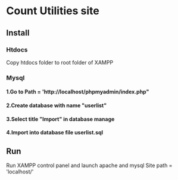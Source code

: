 # Count Utilities site
## Install 
### Htdocs
Copy htdocs folder to root folder of XAMPP
### Mysql
#### 1.Go to Path = 'http://localhost/phpmyadmin/index.php"
#### 2.Create database with name "userlist"
#### 3.Select title "Import" in database manage
#### 4.Import into database file userlist.sql
## Run
Run XAMPP control panel and launch apache and mysql
Site path = 'localhost/'
